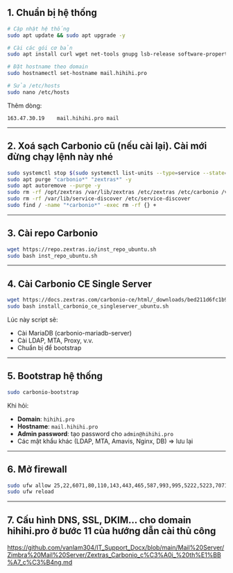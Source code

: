 ## **1. Chuẩn bị hệ thống**

```bash
# Cập nhật hệ thống
sudo apt update && sudo apt upgrade -y

# Cài các gói cơ bản
sudo apt install curl wget net-tools gnupg lsb-release software-properties-common apt-transport-https -y

# Đặt hostname theo domain
sudo hostnamectl set-hostname mail.hihihi.pro

# Sửa /etc/hosts
sudo nano /etc/hosts
```

Thêm dòng:

```
163.47.30.19    mail.hihihi.pro mail
```

---

## **2. Xoá sạch Carbonio cũ (nếu cài lại). Cài mới đừng chạy lệnh này nhé**

```bash
sudo systemctl stop $(sudo systemctl list-units --type=service --state=running | grep carbonio | awk '{print $1}')
sudo apt purge "carbonio*" "zextras*" -y
sudo apt autoremove --purge -y
sudo rm -rf /opt/zextras /var/lib/zextras /etc/zextras /etc/carbonio /var/log/zextras /var/log/carbonio /tmp/*
sudo rm -rf /var/lib/service-discover /etc/service-discover
sudo find / -name "*carbonio*" -exec rm -rf {} +
```

---

## **3. Cài repo Carbonio**

```bash
wget https://repo.zextras.io/inst_repo_ubuntu.sh
sudo bash inst_repo_ubuntu.sh
```

---

## **4. Cài Carbonio CE Single Server**

```bash
wget https://docs.zextras.com/carbonio-ce/html/_downloads/bed211d6fc1b9ca35f15be01eb9aa3fc/install_carbonio_ce_singleserver_ubuntu.sh
sudo bash install_carbonio_ce_singleserver_ubuntu.sh
```

Lúc này script sẽ:

* Cài MariaDB (carbonio-mariadb-server)
* Cài LDAP, MTA, Proxy, v.v.
* Chuẩn bị để bootstrap

---

## **5. Bootstrap hệ thống**

```bash
sudo carbonio-bootstrap
```

Khi hỏi:

* **Domain**: `hihihi.pro`
* **Hostname**: `mail.hihihi.pro`
* **Admin password**: tạo password cho `admin@hihihi.pro`
* Các mật khẩu khác (LDAP, MTA, Amavis, Nginx, DB) => lưu lại

---

## **6. Mở firewall**

```bash
sudo ufw allow 25,22,6071,80,110,143,443,465,587,993,995,5222,5223,7071,9071/tcp
sudo ufw reload
```

---

## **7. Cấu hình DNS, SSL, DKIM... cho domain hihihi.pro ở bước 11 của hướng dẫn cài thủ công**

https://github.com/vanlam304/IT_Support_Docx/blob/main/Mail%20Server/Zimbra%20Mail%20Server/Zextras_Carbonio_c%C3%A0i_%20th%E1%BB%A7_c%C3%B4ng.md

